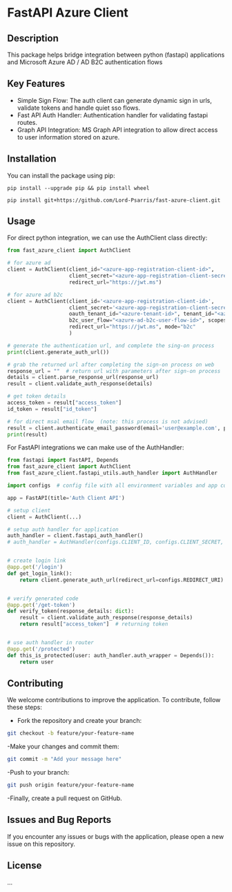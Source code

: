 # FastAPI Azure Client

## Description

This package helps bridge integration between python (fastapi) applications and Microsoft Azure AD / AD B2C authentication flows

## Key Features

- Simple Sign Flow: The auth client can generate dynamic sign in urls, validate tokens and handle quiet sso flows.
- Fast API Auth Handler: Authentication handler for validating fastapi routes.
- Graph API Integration: MS Graph API integration to allow direct access to user information stored on azure.

## Installation

You can install the package using pip:

```shell
pip install --upgrade pip && pip install wheel

pip install git+https://github.com/Lord-Psarris/fast-azure-client.git
```

## Usage

For direct python integration, we can use the AuthClient class directly:
```python
from fast_azure_client import AuthClient

# for azure ad
client = AuthClient(client_id="<azure-app-registration-client-id>",
                    client_secret="<azure-app-registration-client-secret>", tenant_id="<azure-tenant-id>",
                    redirect_url="https://jwt.ms")

# for azure ad b2c
client = AuthClient(client_id='<azure-app-registration-client-id>',
                    client_secret='<azure-app-registration-client-secret>',
                    oauth_tenant_id="<azure-tenant-id>", tenant_id="<azure-tenant-name e.g default>",
                    b2c_user_flow="<azure-ad-b2c-user-flow-id>", scopes=['<scope-url>'],
                    redirect_url="https://jwt.ms", mode="b2c"
                    )

# generate the authentication url, and complete the sing-on process
print(client.generate_auth_url())

# grab the returned url after completing the sign-on process on web
response_url = ""  # return url with parameters after sign-on process
details = client.parse_response_url(response_url)
result = client.validate_auth_response(details)

# get token details
access_token = result["access_token"]
id_token = result["id_token"]

# for direct msal email flow  (note: this process is not advised)
result = client.authenticate_email_password(email='user@example.com', password='some_secure_password')
print(result)
```

For FastAPI integrations we can make use of the AuthHandler:
```python
from fastapi import FastAPI, Depends
from fast_azure_client import AuthClient
from fast_azure_client.fastapi_utils.auth_handler import AuthHandler

import configs  # config file with all environment variables and app configs

app = FastAPI(title='Auth Client API')

# setup client 
client = AuthClient(...)

# setup auth handler for application
auth_handler = client.fastapi_auth_handler()
# auth_handler = AuthHandler(configs.CLIENT_ID, configs.CLIENT_SECRET, configs.TENANT_ID)  note: this also works if the configs are different


# create login link
@app.get('/login')
def get_login_link():
    return client.generate_auth_url(redirect_url=configs.REDIRECT_URI)


# verify generated code
@app.get('/get-token')
def verify_token(response_details: dict): 
    result = client.validate_auth_response(response_details)
    return result["access_token"]  # returning token


# use auth handler in router
@app.get('/protected')
def this_is_protected(user: auth_handler.auth_wrapper = Depends()):
    return user
```

## Contributing

We welcome contributions to improve the application. To contribute, follow these steps:

- Fork the repository and create your branch:
```bash
git checkout -b feature/your-feature-name
```

-Make your changes and commit them:
```bash
git commit -m "Add your message here"
```

-Push to your branch:
```bash
git push origin feature/your-feature-name
```

-Finally, create a pull request on GitHub.

## Issues and Bug Reports

If you encounter any issues or bugs with the application, please open a new issue on this repository.

## License

...
